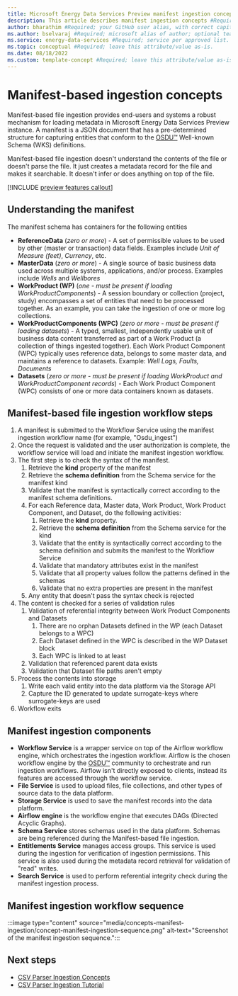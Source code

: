 ```yaml
---
title: Microsoft Energy Data Services Preview manifest ingestion concepts #Required; page title is displayed in search results. Include the brand.
description: This article describes manifest ingestion concepts #Required; article description that is displayed in search results. 
author: bharathim #Required; your GitHub user alias, with correct capitalization.
ms.author: bselvaraj #Required; microsoft alias of author; optional team alias.
ms.service: energy-data-services #Required; service per approved list. slug assigned by ACOM.
ms.topic: conceptual #Required; leave this attribute/value as-is.
ms.date: 08/18/2022
ms.custom: template-concept #Required; leave this attribute/value as-is.
---
```


# Manifest-based ingestion concepts

Manifest-based file ingestion provides end-users and systems a robust mechanism for loading metadata in Microsoft Energy Data Services Preview instance. A manifest is a JSON document that has a pre-determined structure for capturing entities that conform to the [OSDU&trade;](https://osduforum.org/) Well-known Schema (WKS) definitions.

Manifest-based file ingestion doesn't understand the contents of the file or doesn't parse the file. It just creates a metadata record for the file and makes it searchable. It doesn't infer or does anything on top of the file.

[!INCLUDE [preview features callout](./includes/preview/preview-callout.md)]

## Understanding the manifest

The manifest schema has containers for the following entities

* **ReferenceData** (*zero or more*) - A set of permissible values to be used by other (master or transaction) data fields. Examples include *Unit of Measure (feet)*, *Currency*, etc.
* **MasterData** (*zero or more*) - A single source of basic business data used across multiple systems, applications, and/or process. Examples include *Wells* and *Wellbores*
* **WorkProduct (WP)** (*one - must be present if loading WorkProductComponents*) - A session boundary or collection (project, study) encompasses a set of entities that need to be processed together. As an example, you can take the ingestion of one or more log collections.
* **WorkProductComponents (WPC)** (*zero or more - must be present if loading datasets*) - A typed, smallest, independently usable unit of business data content transferred as part of a Work Product (a collection of things ingested together). Each Work Product Component (WPC) typically uses reference data, belongs to some master data, and maintains a reference to datasets. Example: *Well Logs, Faults, Documents*
* **Datasets** (*zero or more - must be present if loading WorkProduct and WorkProductComponent records*) - Each Work Product Component (WPC) consists of one or more data containers known as datasets.

## Manifest-based file ingestion workflow steps

1. A manifest is submitted to the Workflow Service using the manifest ingestion workflow name (for example, "Osdu_ingest")
2. Once the request is validated and the user authorization is complete, the workflow service will load and initiate the manifest ingestion workflow.
3. The first step is to check the syntax of the manifest.  
    1. Retrieve the **kind** property of the manifest
    2. Retrieve the **schema definition** from the Schema service for the manifest kind
    3. Validate that the manifest is syntactically correct according to the manifest schema definitions.
    4. For each Reference data, Master data, Work Product, Work Product Component, and Dataset, do the following activities:
        1. Retrieve the **kind** property.
        2. Retrieve the **schema definition** from the Schema service for the kind
        3. Validate that the entity is syntactically correct according to the schema definition and submits the manifest to the Workflow Service
        4. Validate that mandatory attributes exist in the manifest
        5. Validate that all property values follow the patterns defined in the schemas
        6. Validate that no extra properties are present in the manifest
    5. Any entity that doesn't pass the syntax check is rejected
4. The content is checked for a series of validation rules
    1. Validation of referential integrity between Work Product Components and Datasets
       1. There are no orphan Datasets defined in the WP (each Dataset belongs to a WPC)
       2. Each Dataset defined in the WPC is described in the WP Dataset block
       3. Each WPC is linked to at least
    2. Validation that referenced parent data exists
    3. Validation that Dataset file paths aren't empty
5. Process the contents into storage
    1. Write each valid entity into the data platform via the Storage API
    2. Capture the ID generated to update surrogate-keys where surrogate-keys are used
6. Workflow exits

## Manifest ingestion components

* **Workflow Service** is a wrapper service on top of the Airflow workflow engine, which orchestrates the ingestion workflow. Airflow is the chosen workflow engine by the [OSDU&trade;](https://osduforum.org/) community to orchestrate and run ingestion workflows. Airflow isn't directly exposed to clients, instead its features are accessed through the workflow service.  
* **File Service** is used to upload files, file collections, and other types of source data to the data platform.
* **Storage Service** is used to save the manifest records into the data platform.
* **Airflow engine** is the workflow engine that executes DAGs (Directed Acyclic Graphs).
* **Schema Service** stores schemas used in the data platform. Schemas are being referenced during the Manifest-based file ingestion.
* **Entitlements Service** manages access groups. This service is used during the ingestion for verification of ingestion permissions. This service is also used during the metadata record retrieval for validation of "read" writes.  
* **Search Service** is used to perform referential integrity check during the manifest ingestion process.

## Manifest ingestion workflow sequence

:::image type="content" source="media/concepts-manifest-ingestion/concept-manifest-ingestion-sequence.png" alt-text="Screenshot of the manifest ingestion sequence.":::

## Next steps
<!-- Add a context sentence for the following links -->
* [CSV Parser Ingestion Concepts](concepts-csv-parser-ingestion.md)
* [CSV Parser Ingestion Tutorial](tutorial-csv-ingestion.md)